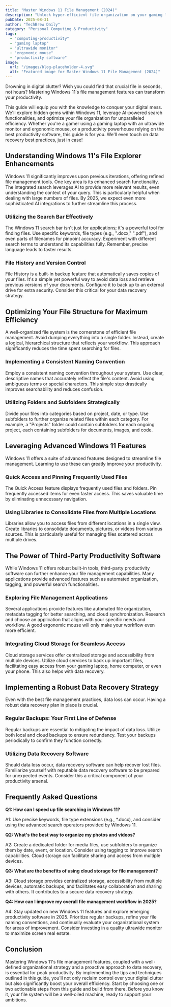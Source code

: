 ```yaml
---
title: "Master Windows 11 File Management (2024)"
description: "Unlock hyper-efficient file organization on your gaming laptop with Windows 11's hidden gems & AI-powered search.  Boost productivity with ultrawide monitor & ergonomic mouse setup. Learn how to maximize your workflow today!"
pubDate: 2025-08-31
author: "TechBrew Daily"
category: "Personal Computing & Productivity"
tags:
  - "computing-productivity"
  - "gaming laptop"
  - "ultrawide monitor"
  - "ergonomic mouse"
  - "productivity software"
image:
  url: "/images/blog-placeholder-4.svg"
  alt: "Featured image for Master Windows 11 File Management (2024)"
---
```


Drowning in digital clutter?  Wish you could find that crucial file in seconds, not hours?  Mastering Windows 11's file management features can transform your productivity.

This guide will equip you with the knowledge to conquer your digital mess. We'll explore hidden gems within Windows 11, leverage AI-powered search functionalities, and optimize your file organization for unparalleled efficiency.  Whether you're a gamer using a gaming laptop with an ultrawide monitor and ergonomic mouse, or a productivity powerhouse relying on the best productivity software, this guide is for you.  We'll even touch on data recovery best practices, just in case!


## Understanding Windows 11's File Explorer Enhancements

Windows 11 significantly improves upon previous iterations, offering refined file management tools.  One key area is its enhanced search functionality.  The integrated search leverages AI to provide more relevant results, even understanding the context of your query. This is particularly helpful when dealing with large numbers of files.  By 2025, we expect even more sophisticated AI integrations to further streamline this process.

### Utilizing the Search Bar Effectively

The Windows 11 search bar isn't just for applications; it's a powerful tool for finding files. Use specific keywords, file types (e.g., ".docx," ".pdf"), and even parts of filenames for pinpoint accuracy.  Experiment with different search terms to understand its capabilities fully.  Remember, precise language leads to faster results.

### File History and Version Control

File History is a built-in backup feature that automatically saves copies of your files. It's a simple yet powerful way to avoid data loss and retrieve previous versions of your documents.  Configure it to back up to an external drive for extra security. Consider this critical for your data recovery strategy.


## Optimizing Your File Structure for Maximum Efficiency

A well-organized file system is the cornerstone of efficient file management.  Avoid dumping everything into a single folder. Instead, create a logical, hierarchical structure that reflects your workflow.  This approach significantly reduces the time spent searching for files.

### Implementing a Consistent Naming Convention

Employ a consistent naming convention throughout your system.  Use clear, descriptive names that accurately reflect the file's content.  Avoid using ambiguous terms or special characters. This simple step drastically improves searchability and reduces confusion.

### Utilizing Folders and Subfolders Strategically

Divide your files into categories based on project, date, or type.  Use subfolders to further organize related files within each category.  For example, a "Projects" folder could contain subfolders for each ongoing project, each containing subfolders for documents, images, and code.

## Leveraging Advanced Windows 11 Features

Windows 11 offers a suite of advanced features designed to streamline file management.  Learning to use these can greatly improve your productivity.

### Quick Access and Pinning Frequently Used Files

The Quick Access feature displays frequently used files and folders.  Pin frequently accessed items for even faster access. This saves valuable time by eliminating unnecessary navigation.

### Using Libraries to Consolidate Files from Multiple Locations

Libraries allow you to access files from different locations in a single view.  Create libraries to consolidate documents, pictures, or videos from various sources. This is particularly useful for managing files scattered across multiple drives.


## The Power of Third-Party Productivity Software

While Windows 11 offers robust built-in tools, third-party productivity software can further enhance your file management capabilities. Many applications provide advanced features such as automated organization, tagging, and powerful search functionalities.

### Exploring File Management Applications

Several applications provide features like automated file organization, metadata tagging for better searching, and cloud synchronization.  Research and choose an application that aligns with your specific needs and workflow.  A good ergonomic mouse will only make your workflow even more efficient.

### Integrating Cloud Storage for Seamless Access

Cloud storage services offer centralized storage and accessibility from multiple devices.  Utilize cloud services to back up important files, facilitating easy access from your gaming laptop, home computer, or even your phone.  This also helps with data recovery.


## Implementing a Robust Data Recovery Strategy

Even with the best file management practices, data loss can occur.  Having a robust data recovery plan in place is crucial.

### Regular Backups: Your First Line of Defense

Regular backups are essential to mitigating the impact of data loss.  Utilize both local and cloud backups to ensure redundancy.  Test your backups periodically to confirm they function correctly.

### Utilizing Data Recovery Software

Should data loss occur, data recovery software can help recover lost files.  Familiarize yourself with reputable data recovery software to be prepared for unexpected events.  Consider this a critical component of your productivity arsenal.


## Frequently Asked Questions

**Q1: How can I speed up file searching in Windows 11?**

A1: Use precise keywords, file type extensions (e.g., *.docx), and consider using the advanced search operators provided by Windows 11.


**Q2:  What's the best way to organize my photos and videos?**

A2: Create a dedicated folder for media files, use subfolders to organize them by date, event, or location.  Consider using tagging to improve search capabilities.  Cloud storage can facilitate sharing and access from multiple devices.


**Q3: What are the benefits of using cloud storage for file management?**

A3: Cloud storage provides centralized storage, accessibility from multiple devices, automatic backups, and facilitates easy collaboration and sharing with others.  It contributes to a secure data recovery strategy.


**Q4: How can I improve my overall file management workflow in 2025?**

A4:  Stay updated on new Windows 11 features and explore emerging productivity software in 2025.  Prioritize regular backups, refine your file naming conventions, and continually evaluate your organizational system for areas of improvement.  Consider investing in a quality ultrawide monitor to maximize screen real estate.


## Conclusion

Mastering Windows 11's file management features, coupled with a well-defined organizational strategy and a proactive approach to data recovery, is essential for peak productivity. By implementing the tips and techniques outlined in this guide, you'll not only reclaim control over your digital clutter but also significantly boost your overall efficiency.  Start by choosing one or two actionable steps from this guide and build from there.  Before you know it, your file system will be a well-oiled machine, ready to support your ambitions.